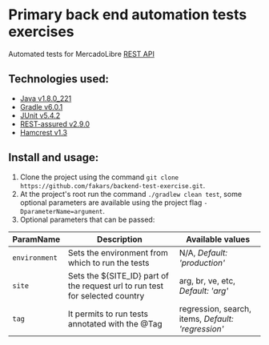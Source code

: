 # Primary back end automation tests exercises

 Automated tests for MercadoLibre [REST API](https://developers.mercadolibre.com.ar/es_ar/items-y-busquedas)

## Technologies used:

* [Java v1.8.0_221](https://www.oracle.com/technetwork/java/javase/8u221-relnotes-5480116.html)
* [Gradle v6.0.1](https://docs.gradle.org/current/userguide/userguide.html)
* [JUnit v5.4.2](https://junit.org/junit5/docs/current/api/)
* [REST-assured v2.9.0](http://rest-assured.io/)
* [Hamcrest v1.3](http://hamcrest.org/JavaHamcrest/javadoc/1.3/)



## Install and usage:

1. Clone the project using the command `git clone https://github.com/fakars/backend-test-exercise.git`.
2. At the project's root run the command `./gradlew clean test`, some optional parameters are available using 
    the project flag `-DparameterName=argument`.
3. Optional parameters that can be passed:

| ParamName     | Description                                                                  | Available values                                   |
| ------------- | ---------------------------------------------------------------------------- | -------------------------------------------------- |
| `environment` | Sets the environment from which to run the tests                             | N/A, *Default: 'production'*                       |                             
| `site`        | Sets the ${SITE_ID} part of the request url to run test for selected country | arg, br, ve, etc, *Default: 'arg'*                 |             
| `tag`         | It permits to run tests annotated with the @Tag                              | regression, search, items, *Default: 'regression'* |